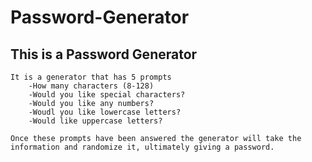 # Password-Generator

## This is a Password Generator
    It is a generator that has 5 prompts 
        -How many characters (8-128)
        -Would you like special characters?
        -Would you like any numbers?
        -Woudl you like lowercase letters?
        -Would like uppercase letters?

    Once these prompts have been answered the generator will take the information and randomize it, ultimately giving a password. 

    